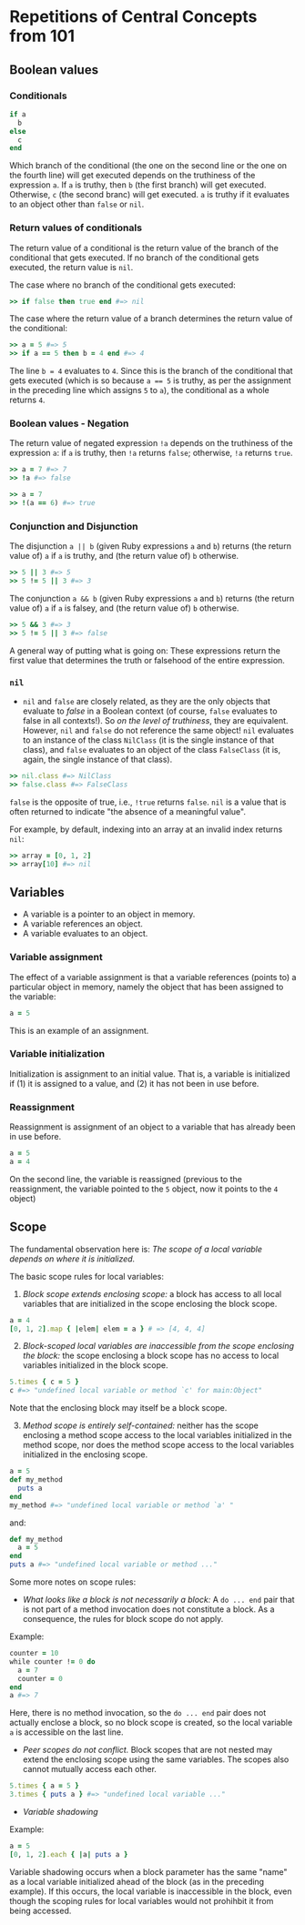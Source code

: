 # Repetitions of Central Concepts from 101

## Boolean values

### Conditionals

```ruby
if a
  b
else
  c
end
```

Which branch of the conditional (the one on the second line or the one on the fourth line) will get executed depends on the truthiness of the expression `a`. If `a` is truthy, then `b` (the first branch) will get executed. Otherwise, `c` (the second branc) will get executed. `a` is truthy if it evaluates to an object other than `false` or `nil`.

### Return values of conditionals

The return value of a conditional is the return value of the branch of the conditional that gets executed. If no branch of the conditional gets executed, the return value is `nil`.

The case where no branch of the conditional gets executed:

```ruby
>> if false then true end #=> nil
```

The case where the return value of a branch determines the return value of the conditional:

```ruby
>> a = 5 #=> 5
>> if a == 5 then b = 4 end #=> 4
```

The line `b = 4` evaluates to `4`. Since this is the branch of the conditional that gets executed (which is so because `a == 5` is truthy, as per the assignment in the preceding line which assigns `5` to `a`), the conditional as a whole returns `4`.

### Boolean values - Negation

The return value of negated expression `!a` depends on the truthiness of the expression `a`: if `a` is truthy, then `!a` returns `false`; otherwise, `!a` returns `true`.

```ruby
>> a = 7 #=> 7
>> !a #=> false
```

```ruby
>> a = 7
>> !(a == 6) #=> true
```

### Conjunction and Disjunction

The disjunction `a || b` (given Ruby expressions `a` and `b`) returns (the return value of) `a` if `a` is truthy, and (the return value of) `b` otherwise.

```ruby
>> 5 || 3 #=> 5
>> 5 != 5 || 3 #=> 3
```

The conjunction `a && b` (given Ruby expressions `a` and `b`) returns (the return value of) `a` if `a` is falsey, and (the return value of) `b` otherwise.

```ruby
>> 5 && 3 #=> 3
>> 5 != 5 || 3 #=> false
```

A general way of putting what is going on: These expressions return the first value that determines the truth or falsehood of the entire expression.

### `nil`

- `nil` and `false` are closely related, as they are the only objects that evaluate to *false* in a Boolean context (of course, `false` evaluates to false in all contexts!). So *on the level of truthiness*, they are equivalent. However, `nil` and `false` do not reference the same object! `nil` evaluates to an instance of the class `NilClass` (it is the single instance of that class), and `false` evaluates to an object of the class `FalseClass` (it is, again, the single instance of that class).

```ruby
>> nil.class #=> NilClass
>> false.class #=> FalseClass
```

`false` is the opposite of true, i.e., `!true` returns `false`. `nil` is a value that is often returned to indicate "the absence of a meaningful value".

For example, by default, indexing into an array at an invalid index returns `nil`:

```ruby
>> array = [0, 1, 2]
>> array[10] #=> nil  
```

## Variables

- A variable is a pointer to an object in memory.
- A variable references an object.
- A variable evaluates to an object.

### Variable assignment

The effect of a variable assignment is that a variable references (points to) a particular object in memory, namely the object that has been assigned to the variable:

```ruby
a = 5
```

This is an example of an assignment.

### Variable initialization

Initialization is assignment to an initial value. That is, a variable is initialized if (1) it is assigned to a value, and (2) it has not been in use before.

### Reassignment

Reassignment is assignment of an object to a variable that has already been in use before.

```ruby
a = 5
a = 4
```

On the second line, the variable is reassigned (previous to the reassignment, the variable pointed to the `5` object, now it points to the `4` object)

## Scope

The fundamental observation here is: *The scope of a local variable depends on where it is initialized.*

The basic scope rules for local variables:

1. *Block scope extends enclosing scope:* a block has access to all local variables that are initialized in the scope enclosing the block scope.

```ruby
a = 4
[0, 1, 2].map { |elem| elem = a } # => [4, 4, 4]
```

2. *Block-scoped local variables are inaccessible from the scope enclosing the block:* the scope enclosing a block scope has no access to local variables initialized in the block scope.

```ruby
5.times { c = 5 }
c #=> "undefined local variable or method `c' for main:Object"
```

Note that the enclosing block may itself be a block scope.

3. *Method scope is entirely self-contained:* neither has the scope enclosing a method scope access to the local variables initialized in the method scope, nor does the method scope access to the local variables initialized in the enclosing scope.

```ruby
a = 5
def my_method
  puts a
end
my_method #=> "undefined local variable or method `a' "
```

and:

```ruby
def my_method
  a = 5
end
puts a #=> "undefined local variable or method ..."
```

Some more notes on scope rules:

- *What looks like a block is not necessarily a block:* A `do ... end` pair that is not part of a method invocation does not constitute a block. As a consequence, the rules for block scope do not apply.

Example:

```ruby
counter = 10
while counter != 0 do
  a = 7
  counter = 0
end
a #=> 7
```

Here, there is no method invocation, so the `do ... end` pair does not actually enclose a block, so no block scope is created, so the local variable `a` is accessible on the last line.

- *Peer scopes do not conflict.* Block scopes that are not nested may extend the enclosing scope using the same variables. The scopes also cannot mutually access each other.

```ruby
5.times { a = 5 }
3.times { puts a } #=> "undefined local variable ..."
```

- *Variable shadowing*

Example:

```ruby
a = 5
[0, 1, 2].each { |a| puts a }
```

Variable shadowing occurs when a block parameter has the same "name" as a local variable initialized ahead of the block (as in the preceding example). If this occurs, the local variable is inaccessible in the block, even though the scoping rules for local variables would not prohihbit it from being accessed.
